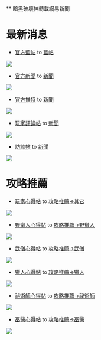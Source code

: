 ** 暗黑破壞神轉載網易新聞

最新消息
===

* [官方藍帖](http://d.163.com/special/sp/list_blue.html) to [藍帖](http://d3clan.tw/bbs/forum.php?mod=post&action=newthread&fid=54)

![](http://i.imgur.com/yATZD.png)

* [官方新聞](http://d.163.com/special/d3_off/) to [新聞](http://d3clan.tw/bbs/forum.php?mod=post&action=newthread&fid=54)

![](http://i.imgur.com/euPMI.png)

* [官方推特](http://d.163.com/special/d3_twitter/) to [新聞](http://d3clan.tw/bbs/forum.php?mod=post&action=newthread&fid=54)

![](http://i.imgur.com/DPYuq.png)

* [玩家評論帖](http://d.163.com/special/list_pinglun/) to [新聞](http://d3clan.tw/bbs/forum.php?mod=post&action=newthread&fid=54)

![](http://i.imgur.com/B1P10.png)

* [訪談帖](http://d.163.com/special/list_caifang/) to [新聞](http://d3clan.tw/bbs/forum.php?mod=post&action=newthread&fid=54)

![](http://i.imgur.com/QSXbB.png)

攻略推薦
===

* [玩家心得帖](http://d.163.com/special/list_xdjq/) to [攻略推薦->其它](http://d3clan.tw/bbs/forum.php?mod=post&action=newthread&fid=55)

![](http://i.imgur.com/XZQL3.png)

* [野蠻人心得帖](http://d.163.com/special/list_bar/) to [攻略推薦->野蠻人](http://d3clan.tw/bbs/forum.php?mod=post&action=newthread&fid=55)

![](http://i.imgur.com/HDv4n.png)

* [武僧心得帖](http://d.163.com/special/list_monk/) to [攻略推薦->武僧](http://d3clan.tw/bbs/forum.php?mod=post&action=newthread&fid=55)

![](http://i.imgur.com/wUT37.png)

* [獵人心得帖](http://d.163.com/special/list_dh/) to [攻略推薦->獵人](http://d3clan.tw/bbs/forum.php?mod=post&action=newthread&fid=55)

![](http://i.imgur.com/BrQXf.png)

* [祕術師心得帖](http://d.163.com/special/list_wid/) to [攻略推薦->祕術師](http://d3clan.tw/bbs/forum.php?mod=post&action=newthread&fid=55)

![](http://i.imgur.com/VBDTt.png)

* [巫醫心得帖](http://d.163.com/special/list_wd/) to [攻略推薦->巫醫](http://d3clan.tw/bbs/forum.php?mod=post&action=newthread&fid=55)

![](http://i.imgur.com/GMig3.png)